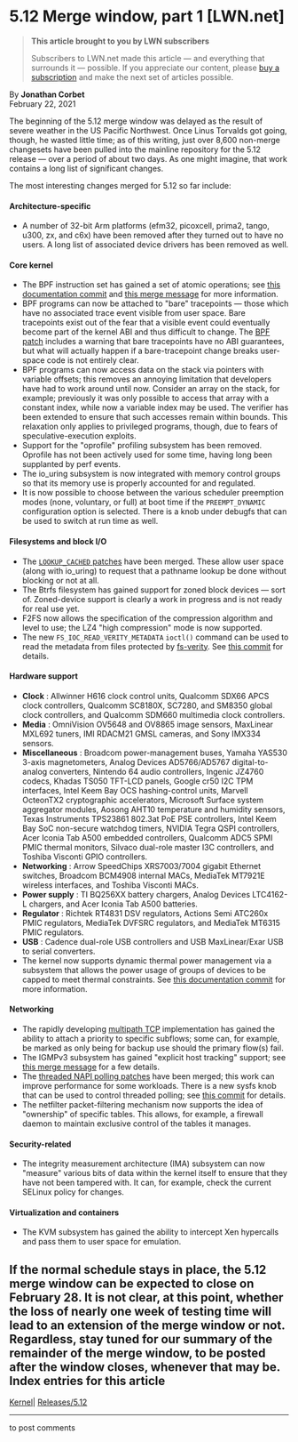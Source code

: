# 5.12 Merge window, part 1 [LWN.net]

> **This article brought to you by LWN subscribers**
> 
> Subscribers to LWN.net made this article — and everything that surrounds it — possible. If you appreciate our content, please [buy a subscription](/Promo/nst-nag3/subscribe) and make the next set of articles possible. 

By **Jonathan Corbet**  
February 22, 2021 

The beginning of the 5.12 merge window was delayed as the result of severe weather in the US Pacific Northwest. Once Linus Torvalds got going, though, he wasted little time; as of this writing, just over 8,600 non-merge changesets have been pulled into the mainline repository for the 5.12 release — over a period of about two days. As one might imagine, that work contains a long list of significant changes. 

The most interesting changes merged for 5.12 so far include: 

#### Architecture-specific

  * A number of 32-bit Arm platforms (efm32, picoxcell, prima2, tango, u300, zx, and c6x) have been removed after they turned out to have no users. A long list of associated device drivers has been removed as well. 



#### Core kernel

  * The BPF instruction set has gained a set of atomic operations; see [this documentation commit](https://git.kernel.org/linus/de948576f8e7) and [this merge message](https://git.kernel.org/linus/7064a7341a0d) for more information. 
  * BPF programs can now be attached to "bare" tracepoints — those which have no associated trace event visible from user space. Bare tracepoints exist out of the fear that a visible event could eventually become part of the kernel ABI and thus difficult to change. The [BPF patch](https://git.kernel.org/linus/6939f4ef16d4) includes a warning that bare tracepoints have no ABI guarantees, but what will actually happen if a bare-tracepoint change breaks user-space code is not entirely clear. 
  * BPF programs can now access data on the stack via pointers with variable offsets; this removes an annoying limitation that developers have had to work around until now. Consider an array on the stack, for example; previously it was only possible to access that array with a constant index, while now a variable index may be used. The verifier has been extended to ensure that such accesses remain within bounds. This relaxation only applies to privileged programs, though, due to fears of speculative-execution exploits. 
  * Support for the "oprofile" profiling subsystem has been removed. Oprofile has not been actively used for some time, having long been supplanted by perf events. 
  * The io_uring subsystem is now integrated with memory control groups so that its memory use is properly accounted for and regulated. 
  * It is now possible to choose between the various scheduler preemption modes (none, voluntary, or full) at boot time if the `PREEMPT_DYNAMIC` configuration option is selected. There is a knob under debugfs that can be used to switch at run time as well. 



#### Filesystems and block I/O

  * The [`LOOKUP_CACHED` patches](/Articles/843163/) have been merged. These allow user space (along with io_uring) to request that a pathname lookup be done without blocking or not at all. 
  * The Btrfs filesystem has gained support for zoned block devices — sort of. Zoned-device support is clearly a work in progress and is not ready for real use yet. 
  * F2FS now allows the specification of the compression algorithm and level to use; the LZ4 "high compression" mode is now supported. 
  * The new `FS_IOC_READ_VERITY_METADATA` `ioctl()` command can be used to read the metadata from files protected by [fs-verity](/Articles/790185/). See [this commit](https://git.kernel.org/linus/e17fe6579de0) for details. 



#### Hardware support

  * **Clock** : Allwinner H616 clock control units, Qualcomm SDX66 APCS clock controllers, Qualcomm SC8180X, SC7280, and SM8350 global clock controllers, and Qualcomm SDM660 multimedia clock controllers. 
  * **Media** : OmniVision OV5648 and OV8865 image sensors, MaxLinear MXL692 tuners, IMI RDACM21 GMSL cameras, and Sony IMX334 sensors. 
  * **Miscellaneous** : Broadcom power-management buses, Yamaha YAS530 3-axis magnetometers, Analog Devices AD5766/AD5767 digital-to-analog converters, Nintendo 64 audio controllers, Ingenic JZ4760 codecs, Khadas TS050 TFT-LCD panels, Google cr50 I2C TPM interfaces, Intel Keem Bay OCS hashing-control units, Marvell OcteonTX2 cryptographic accelerators, Microsoft Surface system aggregator modules, Aosong AHT10 temperature and humidity sensors, Texas Instruments TPS23861 802.3at PoE PSE controllers, Intel Keem Bay SoC non-secure watchdog timers, NVIDIA Tegra QSPI controllers, Acer Iconia Tab A500 embedded controllers, Qualcomm ADC5 SPMI PMIC thermal monitors, Silvaco dual-role master I3C controllers, and Toshiba Visconti GPIO controllers. 
  * **Networking** : Arrow SpeedChips XRS7003/7004 gigabit Ethernet switches, Broadcom BCM4908 internal MACs, MediaTek MT7921E wireless interfaces, and Toshiba Visconti MACs. 
  * **Power supply** : TI BQ256XX battery chargers, Analog Devices LTC4162-L chargers, and Acer Iconia Tab A500 batteries. 
  * **Regulator** : Richtek RT4831 DSV regulators, Actions Semi ATC260x PMIC regulators, MediaTek DVFSRC regulators, and MediaTek MT6315 PMIC regulators. 
  * **USB** : Cadence dual-role USB controllers and USB MaxLinear/Exar USB to serial converters. 
  * The kernel now supports dynamic thermal power management via a subsystem that allows the power usage of groups of devices to be capped to meet thermal constraints. See [this documentation commit](https://git.kernel.org/linus/f5ad1c747956) for more information. 



#### Networking

  * The rapidly developing [multipath TCP](/Articles/544399/) implementation has gained the ability to attach a priority to specific subflows; some can, for example, be marked as only being for backup use should the primary flow(s) fail. 
  * The IGMPv3 subsystem has gained "explicit host tracking" support; see [this merge message](https://git.kernel.org/linus/5225d5f57b35) for a few details. 
  * The [threaded NAPI polling patches](/Articles/833840/) have been merged; this work can improve performance for some workloads. There is a new sysfs knob that can be used to control threaded polling; see [this commit](https://git.kernel.org/linus/5fdd2f0e5c64) for details. 
  * The netfilter packet-filtering mechanism now supports the idea of "ownership" of specific tables. This allows, for example, a firewall daemon to maintain exclusive control of the tables it manages. 



#### Security-related

  * The integrity measurement architecture (IMA) subsystem can now "measure" various bits of data within the kernel itself to ensure that they have not been tampered with. It can, for example, check the current SELinux policy for changes. 



#### Virtualization and containers

  * The KVM subsystem has gained the ability to intercept Xen hypercalls and pass them to user space for emulation. 



If the normal schedule stays in place, the 5.12 merge window can be expected to close on February 28. It is not clear, at this point, whether the loss of nearly one week of testing time will lead to an extension of the merge window or not. Regardless, stay tuned for our summary of the remainder of the merge window, to be posted after the window closes, whenever that may be.  
Index entries for this article  
---  
[Kernel](/Kernel/Index)| [Releases/5.12](/Kernel/Index#Releases-5.12)  
  


* * *

to post comments 
